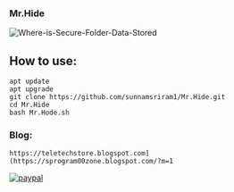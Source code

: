 ### Mr.Hide

![Where-is-Secure-Folder-Data-Stored](https://github.com/sunnamsriram1/Mr.Hide/assets/59051820/f7e878ad-cca4-4590-9f1a-4456f51856de)

## How to use:
```
apt update
apt upgrade
git clone https://github.com/sunnamsriram1/Mr.Hide.git
cd Mr.Hide
bash Mr.Hode.sh
```

### Blog: 
``` https://teletechstore.blogspot.com](https://sprogram00zone.blogspot.com/?m=1 ``` 

[![paypal](https://www.paypalobjects.com/en_US/i/btn/btn_donateCC_LG.gif)](https://paypal.me/Sunnam01ram)



